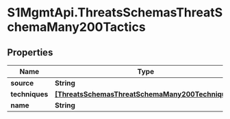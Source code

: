 # S1MgmtApi.ThreatsSchemasThreatSchemaMany200Tactics

## Properties
Name | Type | Description | Notes
------------ | ------------- | ------------- | -------------
**source** | **String** | Source | [optional] 
**techniques** | [**[ThreatsSchemasThreatSchemaMany200Techniques]**](ThreatsSchemasThreatSchemaMany200Techniques.md) | Techniques | [optional] 
**name** | **String** | Name | [optional] 


